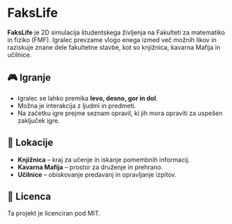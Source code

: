 # FaksLife

**FaksLife** je 2D simulacija študentskega življenja na Fakulteti za matematiko in fiziko (FMF). Igralec prevzame vlogo enega izmed več možnih likov in raziskuje znane dele fakultetne stavbe, kot so knjižnica, kavarna Mafija in učilnice.

## 🎮 Igranje
- Igralec se lahko premika **levo, desno, gor in dol**.
- Možna je interakcija z ljudmi in predmeti.
- Na začetku igre prejme seznam opravil, ki jih mora opraviti za uspešen zaključek igre.

## 📍 Lokacije
- **Knjižnica** – kraj za učenje in iskanje pomembnih informacij.
- **Kavarna Mafija** – prostor za druženje in prehrano.
- **Učilnice** – obiskovanje predavanj in opravljanje izpitov.

## 📜 Licenca
Ta projekt je licenciran pod MIT.

